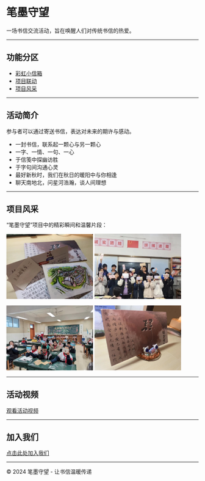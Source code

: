 # 笔墨守望

一场书信交流活动，旨在唤醒人们对传统书信的热爱。


---

## 功能分区

- [彩虹小信箱](https://www.popibox.cn/u/iyci6d8j)
- [项目联动](https://mp.weixin.qq.com/s/96vqAp0fz-q4ST-OEvuXhQ)
- [项目风采](#项目风采)

---

## 活动简介
  
参与者可以通过寄送书信，表达对未来的期许与感动。

- 一封书信，联系起一颗心与另一颗心  
- 一字、一情、一句、一心  
- 于信笺中探幽访胜  
- 于字句间沟通心灵  
- 最好新秋时，我们在秋日的暖阳中与你相逢 
- 聊天南地北，问星河浩瀚，谈人间理想

---

## 项目风采

“笔墨守望”项目中的精彩瞬间和温馨片段：

<p>
    <img src="bmsw/image1.jpg" alt="活动照片1" width="45%">
    <img src="bmsw/image2.jpg" alt="活动照片2" width="45%">
</p>
<p>
    <img src="bmsw/image3.jpg" alt="活动照片3" width="45%">
    <img src="bmsw/image4.jpg" alt="活动照片4" width="45%">
</p>


---

## 活动视频

[观看活动视频](https://youtu.be/1d-CFRMZ4ZQ)

---


## 加入我们

[点击此处加入我们](https://mp.weixin.qq.com/s/9uZe7XFILnPmrumPEnPKlg)

---

<footer>
&copy; 2024 笔墨守望 - 让书信温暖传递
</footer>

